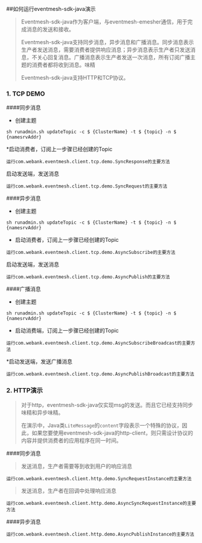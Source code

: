 ##如何运行eventmesh-sdk-java演示

> Eventmesh-sdk-java作为客户端，与eventmesh-emesher通信，用于完成消息的发送和接收。
>
> Eventmesh-sdk-java支持同步消息，异步消息和广播消息。同步消息表示生产者发送消息，需要消费者提供响应消息；异步消息表示生产者只发送消息，不关心回复消息。广播消息表示生产者发送一次消息，所有订阅广播主题的消费者都将收到消息。味精
>
> Eventmesh-sdk-java支持HTTP和TCP协议。


### 1. TCP DEMO

####同步消息

- 创建主题

```
sh runadmin.sh updateTopic -c $ {ClusterName} -t $ {topic} -n $ {namesrvAddr}
```



*启动消费者，订阅上一步骤已经创建的Topic

```
运行com.webank.eventmesh.client.tcp.demo.SyncResponse的主要方法
```



启动发送端，发送消息

```
运行com.webank.eventmesh.client.tcp.demo.SyncRequest的主要方法
```



####异步消息

- 创建主题

```
sh runadmin.sh updateTopic -c $ {ClusterName} -t $ {topic} -n $ {namesrvAddr}
```



- 启动消费者，订阅上一步骤已经创建的Topic

```
运行com.webank.eventmesh.client.tcp.demo.AsyncSubscribe的主要方法
```



启动发送端，发送消息

```
运行com.webank.eventmesh.client.tcp.demo.AsyncPublish的主要方法
```



####广播消息

- 创建主题

```
sh runadmin.sh updateTopic -c $ {ClusterName} -t $ {topic} -n $ {namesrvAddr}
```



- 启动消费端，订阅上一步骤已经创建的Topic

```
运行com.webank.eventmesh.client.tcp.demo.AsyncSubscribeBroadcast的主要方法
```



*启动发送端，发送广播消息

```
运行com.webank.eventmesh.client.tcp.demo.AsyncPublishBroadcast的主要方法
```

### 2. HTTP演示

>对于http，eventmesh-sdk-java仅实现msg的发送。而且它已经支持同步味精和异步味精。
>
>在演示中，Java类`LiteMessage`的`content`字段表示一个特殊的协议，因此，如果您要使用eventmesh-sdk-java的http-client，则只需设计协议的内容并提供消费者的应用程序在同一时间。



####同步消息

>发送消息，生产者需要等到收到用户的响应消息

```
运行com.webank.eventmesh.client.http.demo.SyncRequestInstance的主要方法
```



>发送消息，生产者在回调中处理响应消息

```
运行com.webank.eventmesh.client.http.demo.AsyncSyncRequestInstance的主要方法
```



####异步消息

```
运行com.webank.eventmesh.client.http.demo.AsyncPublishInstance的主要方法
```